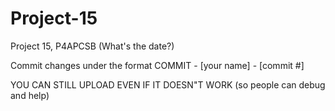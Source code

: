# Project-15
Project 15, P4APCSB (What's the date?)

Commit changes under the format COMMIT - [your name] - [commit #]

YOU CAN STILL UPLOAD EVEN IF IT DOESN"T WORK
(so people can debug and help)
